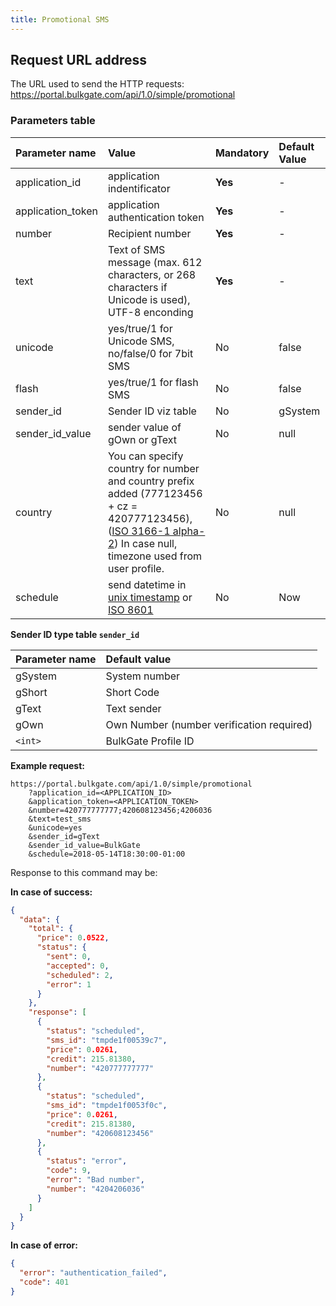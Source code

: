 ```yaml
---
title: Promotional SMS
---
```



## Request URL address
The URL used to send the HTTP requests:
https://portal.bulkgate.com/api/1.0/simple/promotional

### Parameters table

|Parameter name	|Value|	Mandatory| Default Value
|:--- |:--- |:--- |:--- |
|application_id|application indentificator |**Yes**|-| 
|application_token|application authentication token	|**Yes**|-|
|number|Recipient number 	|**Yes**|-|
|text|Text of SMS message (max. 612 characters, or 268 characters if Unicode is used), UTF-8 enconding	|**Yes**|-|
|unicode	|yes/true/1 for Unicode SMS, no/false/0 for 7bit SMS|No|false|
|flash| yes/true/1 for flash SMS|No|false|
|sender_id|Sender ID viz table|No|gSystem|
|sender_id_value|sender value of gOwn or gText|No|null|
|country|You can specify country for number and country prefix added (777123456 + cz = 420777123456), ([ISO 3166-1 alpha-2](https://en.wikipedia.org/wiki/ISO_3166-1_alpha-2)) In case null, timezone used from user profile.|No|null|
|schedule| send datetime in [unix timestamp](https://en.wikipedia.org/wiki/Unix_time) or [ISO 8601](https://en.wikipedia.org/wiki/ISO_8601) |No|Now|

**Sender ID type table `sender_id`** 

|Parameter name	| Default value|
|:--- |:---|
|gSystem |System number| 
|gShort |Short Code| 
|gText |Text sender| 
|gOwn |Own Number (number verification required)| 
| `<int>` |BulkGate Profile ID| 


**Example request:**
``` url
https://portal.bulkgate.com/api/1.0/simple/promotional
    ?application_id=<APPLICATION_ID>
    &application_token=<APPLICATION_TOKEN>
    &number=420777777777;420608123456;4206036
    &text=test_sms
    &unicode=yes
    &sender_id=gText
    &sender_id_value=BulkGate
    &schedule=2018-05-14T18:30:00-01:00
```

Response to this command may be:

**In case of success:**
``` json
{
  "data": {
    "total": {
      "price": 0.0522,
      "status": {
        "sent": 0,
        "accepted": 0,
        "scheduled": 2,
        "error": 1
      }
    },
    "response": [
      {
        "status": "scheduled",
        "sms_id": "tmpde1f00539c7",
        "price": 0.0261,
        "credit": 215.81380,
        "number": "420777777777"
      },
      {
        "status": "scheduled",
        "sms_id": "tmpde1f0053f0c",
        "price": 0.0261,
        "credit": 215.81380,
        "number": "420608123456"
      },
      {
        "status": "error",
        "code": 9,
        "error": "Bad number",
        "number": "4204206036"
      }
    ]
  }
}
```
 
**In case of error:**
``` json 
{
  "error": "authentication_failed",
  "code": 401
}
```
